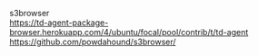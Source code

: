 s3browser \
https://td-agent-package-browser.herokuapp.com/4/ubuntu/focal/pool/contrib/t/td-agent \
https://github.com/powdahound/s3browser/
